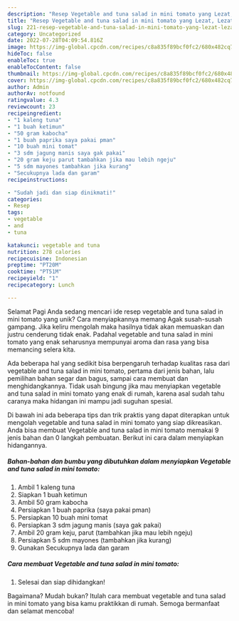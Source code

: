 ```yaml
---
description: "Resep Vegetable and tuna salad in mini tomato yang Lezat, Lezat"
title: "Resep Vegetable and tuna salad in mini tomato yang Lezat, Lezat"
slug: 221-resep-vegetable-and-tuna-salad-in-mini-tomato-yang-lezat-lezat
category: Uncategorized
date: 2022-07-28T04:09:54.816Z
image: https://img-global.cpcdn.com/recipes/c8a835f89bcf0fc2/680x482cq70/vegetable-and-tuna-salad-in-mini-tomato-foto-resep-utama.jpg
hideToc: false
enableToc: true
enableTocContent: false
thumbnail: https://img-global.cpcdn.com/recipes/c8a835f89bcf0fc2/680x482cq70/vegetable-and-tuna-salad-in-mini-tomato-foto-resep-utama.jpg
cover: https://img-global.cpcdn.com/recipes/c8a835f89bcf0fc2/680x482cq70/vegetable-and-tuna-salad-in-mini-tomato-foto-resep-utama.jpg
author: Admin
authorAv: notfound
ratingvalue: 4.3
reviewcount: 23
recipeingredient:
- "1 kaleng tuna"
- "1 buah ketimun"
- "50 gram kabocha"
- "1 buah paprika saya pakai pman"
- "10 buah mini tomat"
- "3 sdm jagung manis saya gak pakai"
- "20 gram keju parut tambahkan jika mau lebih ngeju"
- "5 sdm mayones tambahkan jika kurang"
- "Secukupnya lada dan garam"
recipeinstructions:

- "Sudah jadi dan siap dinikmati!"
categories:
- Resep
tags:
- vegetable
- and
- tuna

katakunci: vegetable and tuna 
nutrition: 278 calories
recipecuisine: Indonesian
preptime: "PT20M"
cooktime: "PT51M"
recipeyield: "1"
recipecategory: Lunch

---
```



Selamat Pagi Anda sedang mencari ide resep vegetable and tuna salad in mini tomato yang unik? Cara menyiapkannya memang Agak susah-susah gampang. Jika keliru mengolah maka hasilnya tidak akan memuaskan dan justru cenderung tidak enak. Padahal vegetable and tuna salad in mini tomato yang enak seharusnya mempunyai aroma dan rasa yang bisa memancing selera kita.


Ada beberapa hal yang sedikit bisa berpengaruh terhadap kualitas rasa dari vegetable and tuna salad in mini tomato, pertama dari jenis bahan, lalu pemilihan bahan segar dan bagus, sampai cara membuat dan menghidangkannya. Tidak usah bingung jika mau menyiapkan vegetable and tuna salad in mini tomato yang enak di rumah, karena asal sudah tahu caranya maka hidangan ini mampu jadi suguhan spesial.




Di bawah ini ada beberapa tips dan trik praktis yang dapat diterapkan untuk mengolah vegetable and tuna salad in mini tomato yang siap dikreasikan. Anda bisa membuat Vegetable and tuna salad in mini tomato memakai 9 jenis bahan dan 0 langkah pembuatan. Berikut ini cara dalam menyiapkan hidangannya.

<!--inarticleads1-->

##### Bahan-bahan dan bumbu yang dibutuhkan dalam menyiapkan Vegetable and tuna salad in mini tomato:

1. Ambil 1 kaleng tuna
1. Siapkan 1 buah ketimun
1. Ambil 50 gram kabocha
1. Persiapkan 1 buah paprika (saya pakai pman)
1. Persiapkan 10 buah mini tomat
1. Persiapkan 3 sdm jagung manis (saya gak pakai)
1. Ambil 20 gram keju, parut (tambahkan jika mau lebih ngeju)
1. Persiapkan 5 sdm mayones (tambahkan jika kurang)
1. Gunakan Secukupnya lada dan garam




<!--inarticleads2-->

##### Cara membuat Vegetable and tuna salad in mini tomato:


1. Selesai dan siap dihidangkan!



Bagaimana? Mudah bukan? Itulah cara membuat vegetable and tuna salad in mini tomato yang bisa kamu praktikkan di rumah. Semoga bermanfaat dan selamat mencoba!
